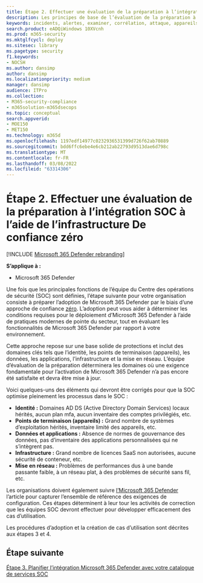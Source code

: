 ```yaml
---
title: Étape 2. Effectuer une évaluation de la préparation à l’intégration SOC à l’aide de l’infrastructure De confiance zéro
description: Les principes de base de l’évaluation de la préparation à l’intégration SOC à l’aide de l’infrastructure de confiance zéro lors de l’intégration Microsoft 365 Defender vos opérations de sécurité.
keywords: incidents, alertes, examiner, corrélation, attaque, appareils, utilisateurs, identités, identité, boîte aux lettres, e-mail, 365, microsoft, m365, réponse aux incidents, cyber-attaque, secops, opérations de sécurité, soc
search.product: eADQiWindows 10XVcnh
ms.prod: m365-security
ms.mktglfcycl: deploy
ms.sitesec: library
ms.pagetype: security
f1.keywords:
- NOCSH
ms.author: dansimp
author: dansimp
ms.localizationpriority: medium
manager: dansimp
audience: ITPro
ms.collection:
- M365-security-compliance
- m365solution-m365dsecops
ms.topic: conceptual
search.appverid:
- MOE150
- MET150
ms.technology: m365d
ms.openlocfilehash: 1197edf14977c0232936531399d726f62ab70889
ms.sourcegitcommit: bdd6ffc6ebe4e6cb212ab22793d9513dae6d798c
ms.translationtype: MT
ms.contentlocale: fr-FR
ms.lasthandoff: 03/08/2022
ms.locfileid: "63314306"
---
```

# <a name="step-2-perform-a-soc-integration-readiness-assessment-using-the-zero-trust-framework"></a>Étape 2. Effectuer une évaluation de la préparation à l’intégration SOC à l’aide de l’infrastructure De confiance zéro

[!INCLUDE [Microsoft 365 Defender rebranding](../includes/microsoft-defender.md)]

**S’applique à :**
- Microsoft 365 Defender

Une fois que les principales fonctions de l’équipe du Centre des opérations de sécurité (SOC) sont définies, l’étape suivante pour votre organisation consiste à préparer l’adoption de Microsoft 365 Defender par le biais d’une approche de confiance [zéro](/security/zero-trust/). L’adoption peut vous aider à déterminer les conditions requises pour le déploiement d’Microsoft 365 Defender à l’aide de pratiques modernes de pointe du secteur, tout en évaluant les fonctionnalités de Microsoft 365 Defender par rapport à votre environnement.

Cette approche repose sur une base solide de protections et inclut des domaines clés tels que l’identité, les points de terminaison (appareils), les données, les applications, l’infrastructure et la mise en réseau. L’équipe d’évaluation de la préparation déterminera les domaines où une exigence fondamentale pour l’activation de Microsoft 365 Defender n’a pas encore été satisfaite et devra être mise à jour.

Voici quelques-uns des éléments qui devront être corrigés pour que la SOC optimise pleinement les processus dans le SOC :

- **Identité :** Domaines AD DS (Active Directory Domain Services) locaux hérités, aucun plan mfa, aucun inventaire des comptes privilégiés, etc.
- **Points de terminaison (appareils) :** Grand nombre de systèmes d’exploitation hérités, inventaire limité des appareils, etc.
- **Données et applications :**  Absence de normes de gouvernance des données, pas d’inventaire des applications personnalisées qui ne s’intègrent pas.
- **Infrastructure :** Grand nombre de licences SaaS non autorisées, aucune sécurité de conteneur, etc.
- **Mise en réseau :** Problèmes de performances dus à une bande passante faible, à un réseau plat, à des problèmes de sécurité sans fil, etc.

Les organisations doivent également suivre [l’Microsoft 365 Defender](m365d-enable.md) l’article pour capturer l’ensemble de référence des exigences de configuration. Ces étapes déterminent à leur tour les activités de correction que les équipes SOC devront effectuer pour développer efficacement des cas d’utilisation. 

Les procédures d’adoption et la création de cas d’utilisation sont décrites aux étapes 3 et 4.

## <a name="next-step"></a>Étape suivante

[Étape 3. Planifier l’intégration Microsoft 365 Defender avec votre catalogue de services SOC](integrate-microsoft-365-defender-secops-services.md)
